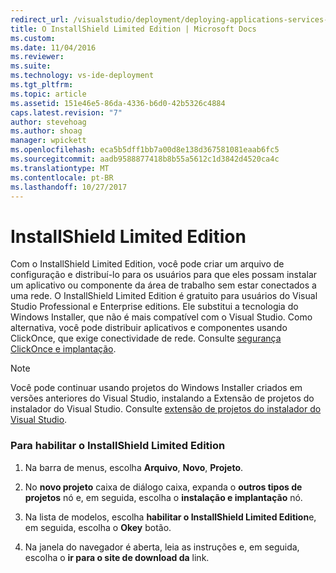 ```yaml
---
redirect_url: /visualstudio/deployment/deploying-applications-services-and-components
title: O InstallShield Limited Edition | Microsoft Docs
ms.custom: 
ms.date: 11/04/2016
ms.reviewer: 
ms.suite: 
ms.technology: vs-ide-deployment
ms.tgt_pltfrm: 
ms.topic: article
ms.assetid: 151e46e5-86da-4336-b6d0-42b5326c4884
caps.latest.revision: "7"
author: stevehoag
ms.author: shoag
manager: wpickett
ms.openlocfilehash: eca5b5dff1bb7a00d8e138d367581081eaab6fc5
ms.sourcegitcommit: aadb9588877418b8b55a5612c1d3842d4520ca4c
ms.translationtype: MT
ms.contentlocale: pt-BR
ms.lasthandoff: 10/27/2017
---
```

# <a name="installshield-limited-edition"></a>InstallShield Limited Edition
Com o InstallShield Limited Edition, você pode criar um arquivo de configuração e distribuí-lo para os usuários para que eles possam instalar um aplicativo ou componente da área de trabalho sem estar conectados a uma rede. O InstallShield Limited Edition é gratuito para usuários do Visual Studio Professional e Enterprise editions. Ele substitui a tecnologia do Windows Installer, que não é mais compatível com o Visual Studio. Como alternativa, você pode distribuir aplicativos e componentes usando ClickOnce, que exige conectividade de rede. Consulte [segurança ClickOnce e implantação](../deployment/clickonce-security-and-deployment.md).  
  
> [!NOTE]
>  Você pode continuar usando projetos do Windows Installer criados em versões anteriores do Visual Studio, instalando a Extensão de projetos do instalador do Visual Studio. Consulte [extensão de projetos do instalador do Visual Studio](http://blogs.msdn.com/b/visualstudio/archive/2014/04/17/visual-studio-installer-projects-extension.aspx).  
  
### <a name="to-enable-installshield-limited-edition"></a>Para habilitar o InstallShield Limited Edition  
  
1.  Na barra de menus, escolha **Arquivo**, **Novo**, **Projeto**.  
  
2.  No **novo projeto** caixa de diálogo caixa, expanda o **outros tipos de projetos** nó e, em seguida, escolha o **instalação e implantação** nó.  
  
3.  Na lista de modelos, escolha **habilitar o InstallShield Limited Edition**e, em seguida, escolha o **Okey** botão.  
  
4.  Na janela do navegador é aberta, leia as instruções e, em seguida, escolha o **ir para o site de download da** link.